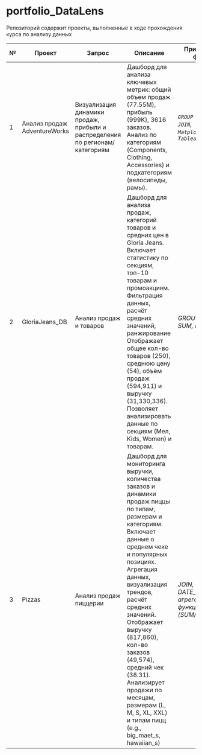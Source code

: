 # portfolio_DataLens
Репозиторий содержит проекты, выполненные в ходе прохождения курса по анализу данных

№ | Проект | Запрос | Описание | Применяемые функции | Работа проекта 
---|---|---|---|---|---
| 1 | Анализ продаж AdventureWorks | Визуализация динамики продаж, прибыли и распределения по регионам/категориям | Дашборд для анализа ключевых метрик: общий объем продаж (77.55M), прибыль (999K), 3616 заказов. Анализ по категориям (Components, Clothing, Accessories) и подкатегориям (велосипеды, рамы). | *`GROUP BY`, `SUM/AVG`, `JOIN`, `Matplotlib/Seaborn`, `Tableau`* | [Дашборд](https://datalens.yandex/wnqt1o3sbsr6h) |
| 2 | GloriaJeans_DB | Анализ продаж и товаров | Дашборд для анализа продаж, категорий товаров и средних цен в Gloria Jeans. Включает статистику по секциям, топ-10 товарам и промоакциям. Фильтрация данных, расчёт средних значений, ранжирование Отображает общее кол-во товаров (250), среднюю цену (54), объём продаж (594,911) и выручку (31,330,336). Позволяет анализировать данные по секциям (Мел, Kids, Women) и товарам. | *GROUP BY, AVG, SUM, RANK*| [Дашборд](https://datalens.yandex/od5727yqdfwm9) |
| 3 |  Pizzas | Анализ продаж пиццерии | Дашборд для мониторинга выручки, количества заказов и динамики продаж пиццы по типам, размерам и категориям. Включает данные о среднем чеке и популярных позициях. Агрегация данных, визуализация трендов, расчёт средних значений. Отображает выручку (817,860), кол-во заказов (49,574), средний чек (38.31). Анализирует продажи по месяцам, размерам (L, M, S, XL, XXL) и типам пицц (e.g., big_maet_s, hawaiian_s) | *JOIN, DATE_TRUNC, агрегационные функции (SUM/COUNT/AVG)*| [Дашборд](https://datalens.yandex/f5gda2emj4ss0) |
